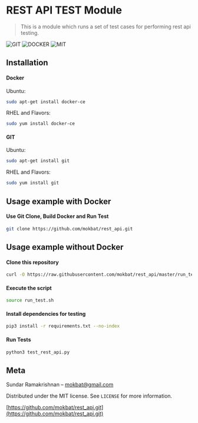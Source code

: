 # REST API TEST Module
> This is a module which runs a set of test cases for performing rest api testing.

![GIT][git-image]
![DOCKER][docker-image]
![MIT][mit-license]

[mit-license]: https://img.shields.io/github/license/mashape/apistatus.svg
[git-image]: https://img.shields.io/github/release/qubyte/rubidium.svg
[docker-image]: https://img.shields.io/badge/docker-automated-green.svg
[docker-vers]: https://img.shields.io/badge/docker-18.03-blue.svg

## Installation

#### Docker
Ubuntu:

```sh
sudo apt-get install docker-ce
```

RHEL and Flavors:

```sh
sudo yum install docker-ce
```

#### GIT
Ubuntu:

```sh
sudo apt-get install git
```

RHEL and Flavors:

```sh
sudo yum install git
```

## Usage example with Docker

#### Use Git Clone, Build Docker and Run Test 
```sh
git clone https://github.com/mokbat/rest_api.git
```

## Usage example without Docker

#### Clone this repository
```sh
curl -O https://raw.githubusercontent.com/mokbat/rest_api/master/run_test.sh
```

#### Execute the script
```sh
source run_test.sh
```

#### Install dependencies for testing
```sh
pip3 install -r requirements.txt --no-index
```

#### Run Tests
```sh
python3 test_rest_api.py
```

## Meta

Sundar Ramakrishnan – mokbat@gmail.com

Distributed under the MIT license. See ``LICENSE`` for more information.

[https://github.com/mokbat/rest_api.git](https://github.com/mokbat/rest_api.git)

<!-- Markdown link & img dfn's -->
[mit-license]: https://img.shields.io/github/license/mashape/apistatus.svg
[git-image]: https://img.shields.io/github/release/qubyte/rubidium.svg
[git-vers]: https://img.shields.io/github/release/qubyte/rubidium.svg
[docker-image]: https://img.shields.io/badge/docker-automated-green.svg
[docker-vers]: https://img.shields.io/badge/docker-18.03-blue.svg

